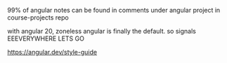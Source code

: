 
99% of angular notes can be found in comments under angular project in course-projects repo

with angular 20, zoneless angular is finally the default. so signals EEEVERYWHERE LETS GO

https://angular.dev/style-guide

